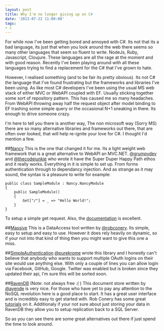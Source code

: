 ```yaml
---
layout: post
title: Why I'm no longer giving up on C#
date: '2013-07-22 11:00:00'
tags:
- c
---
```


For while now I've been getting bored and annoyed with C#. Its not that its a bad language, its just that when you look around the web there seems so many other languages that seem so fluent to write. NodeJs, Ruby, Javascript, Cloujure. These languages are all the rage at the moment and with good reason. Recently I've been playing around with all these languages trying to find a replacement for the C# that I've grown to hate.

However, I realised something (and to be fair its pretty obvious). Its not C# the language that I've found frustrating but the frameworks and libraries I've been using. As like most C# developers I've been using the usual MS web stack of either MVC or WebAPI coupled with EF. Usually sticking together some sort of repository pattern. This has caused me so many headaches. From WebAPI throwing away half the request object after model binding to EF trashing some simple query or the occasional N+1 sneaking in there. Its enough to drive someone crazy.

I'm here to tell you there is another way, The non microsoft way (Sorry MS) there are so many alternative libraries and frameworks out there, that are often over looked, that will help re-ignite your love for C#. I thought I'd mention a few.

##[Nancy](http://nancyfx.org/)
This is the one that changed it for me. Its a light weight web framework that is a great alternative to WebAPI an MVC.NET. [@grumpydev](https://twitter.com/Grumpydev) and [@thecodejunkie](https://twitter.com/TheCodeJunkie) who wrote it have the Super Duper Happy Path ethos and it really works. Everything in it is simple to set up. From forms authentication through to dependancy injection. And as strange as it may sound, the syntax is a pleasure to write for example:

```language-csharp
public class SampleModule : Nancy.NancyModule
{
    public SampleModule()
    {
        Get["/"] = _ => "Hello World!";
    }
}
```

To setup a simple get request. Also, the [documentation](https://github.com/NancyFx/Nancy/wiki) is excellent.

##[Massive](https://github.com/robconery/massive)
This is a DataAccess tool written by [@robconery](https://twitter.com/robconery). Its simple, easy to setup and easy to use. However it does rely heavily on dynamic, so if your not into that kind of thing then you might want to give this one a miss.

##[SimpleAuthentication](https://github.com/SimpleAuthentication/SimpleAuthentication)
[@purekrome](https://twitter.com/purekrome) wrote this library and I honestly can't believe that anybody who wants to support multiple OAuth logins on their site would use anything else. With only a couple of lines you can allow login via Facebook, GitHub, Google. Twitter was enabled but is broken since they updated their api, I'm sure this will be sorted soon.

##[RavenDB](http://ravendb.net/) (Note: not always free :( )
This document store written by [@ayende](https://twitter.com/ayende) is very nice. For those who have yet to pay any attention to the NoSQL revolution here is a good place to start. It has a great user interface and is incredibly easy to get started with. Rob Conery has some great [tutorials](http://tekpub.com/collections/everything/products/raven) on it. Additionaly if your not sure about just storing your data in RavenDB they allow you to setup replication back to a SQL Server.

So as you can see there are some great alternatives out there if just spend the time to look around.
 
